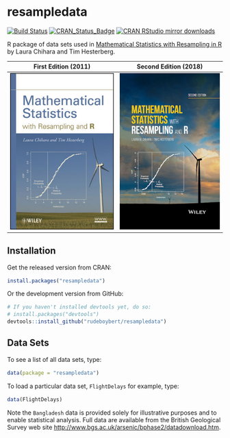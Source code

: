
<!-- README.md is generated from README.Rmd. Please edit that file -->

# resampledata

[![Build
Status](https://travis-ci.org/rudeboybert/resampledata.png?branch=master)](https://travis-ci.org/rudeboybert/resampledata)
[![CRAN\_Status\_Badge](http://www.r-pkg.org/badges/version/resampledata)](http://cran.r-project.org/package=resampledata)
[![CRAN RStudio mirror
downloads](http://cranlogs.r-pkg.org/badges/resampledata)](http://www.r-pkg.org/pkg/resampledata)

R package of data sets used in [Mathematical Statistics with Resampling
in R](https://sites.google.com/site/chiharahesterberg/) by Laura Chihara
and Tim
Hesterberg.

| First Edition (2011)                             | Second Edition (2018)                            |
| ------------------------------------------------ | ------------------------------------------------ |
| <img src="ed1.png" alt="Drawing" width="100%" /> | <img src="ed2.png" alt="Drawing" width="100%" /> |

## Installation

Get the released version from CRAN:

``` r
install.packages("resampledata")
```

Or the development version from GitHub:

``` r
# If you haven't installed devtools yet, do so:
# install.packages("devtools")
devtools::install_github("rudeboybert/resampledata")
```

## Data Sets

To see a list of all data sets, type:

``` r
data(package = "resampledata")
```

To load a particular data set, `FlightDelays` for example, type:

``` r
data(FlightDelays)
```

Note the `Bangladesh` data is provided solely for illustrative purposes
and to enable statistical analysis. Full data are available from the
British Geological Survey web site
<http://www.bgs.ac.uk/arsenic/bphase2/datadownload.htm>.
